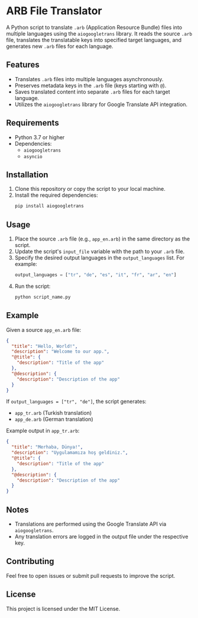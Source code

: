 # ARB File Translator

A Python script to translate `.arb` (Application Resource Bundle) files into multiple languages using the `aiogoogletrans` library. It reads the source `.arb` file, translates the translatable keys into specified target languages, and generates new `.arb` files for each language.

## Features
- Translates `.arb` files into multiple languages asynchronously.
- Preserves metadata keys in the `.arb` file (keys starting with `@`).
- Saves translated content into separate `.arb` files for each target language.
- Utilizes the `aiogoogletrans` library for Google Translate API integration.

## Requirements
- Python 3.7 or higher
- Dependencies:
  - `aiogoogletrans`
  - `asyncio`

## Installation
1. Clone this repository or copy the script to your local machine.
2. Install the required dependencies:
   ```bash
   pip install aiogoogletrans
   ```

## Usage
1. Place the source `.arb` file (e.g., `app_en.arb`) in the same directory as the script.
2. Update the script's `input_file` variable with the path to your `.arb` file.
3. Specify the desired output languages in the `output_languages` list. For example:
   ```python
   output_languages = ["tr", "de", "es", "it", "fr", "ar", "en"]
   ```
4. Run the script:
   ```bash
   python script_name.py
   ```

## Example
Given a source `app_en.arb` file:
```json
{
  "title": "Hello, World!",
  "description": "Welcome to our app.",
  "@title": {
    "description": "Title of the app"
  },
  "@description": {
    "description": "Description of the app"
  }
}
```

If `output_languages = ["tr", "de"]`, the script generates:
- `app_tr.arb` (Turkish translation)
- `app_de.arb` (German translation)

Example output in `app_tr.arb`:
```json
{
  "title": "Merhaba, Dünya!",
  "description": "Uygulamamıza hoş geldiniz.",
  "@title": {
    "description": "Title of the app"
  },
  "@description": {
    "description": "Description of the app"
  }
}
```

## Notes
- Translations are performed using the Google Translate API via `aiogoogletrans`.
- Any translation errors are logged in the output file under the respective key.

## Contributing
Feel free to open issues or submit pull requests to improve the script.

## License
This project is licensed under the MIT License.
